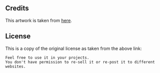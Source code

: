 ## Credits

This artwork is taken from [here](https://blank-canvas.itch.io/parallax-pixel-art-background-desert).

## License

This is a copy of the original license as taken from the above link:
```
Feel free to use it in your projects. 
You don't have permission to re-sell it or re-post it to different websites.
```
